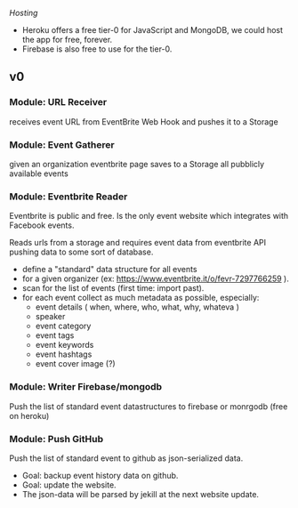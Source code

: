 *Hosting*
- Heroku offers a free tier-0 for JavaScript and MongoDB, we could host the app for free, forever.
- Firebase is also free to use for the tier-0.

## v0

### Module: URL Receiver
receives event URL from EventBrite Web Hook and pushes it to a Storage

### Module: Event Gatherer
given an organization eventbrite page saves to a Storage all pubblicly available events

### Module: Eventbrite Reader
Eventbrite is public and free. Is the only event website which integrates with Facebook events.

Reads urls from a storage and requires event data from eventbrite API pushing data to some sort of database.

- define a "standard" data structure for all events
- for a given organizer (ex: https://www.eventbrite.it/o/fevr-7297766259 ).
- scan for the list of events (first time: import past).
- for each event collect as much metadata as possible, especially:
  - event details ( when, where, who, what, why, whateva )
  - speaker
  - event category
  - event tags
  - event keywords
  - event hashtags
  - event cover image (?)

### Module: Writer Firebase/mongodb
Push the list of standard event datastructures to firebase or monrgodb (free on heroku)

### Module: Push GitHub
Push the list of standard event to github as json-serialized data. 
- Goal: backup event history data on github. 
- Goal: update the website. 
- The json-data will be parsed by jekill at the next website update.

